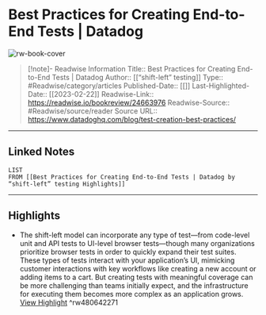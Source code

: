 # Best Practices for Creating End-to-End Tests | Datadog

![rw-book-cover](https://readwise-assets.s3.amazonaws.com/static/images/article0.00998d930354.png)
<br>
>[!note]- Readwise Information
>Title:: Best Practices for Creating End-to-End Tests | Datadog
>Author:: [[“shift-left” testing]]
>Type:: #Readwise/category/articles
>Published-Date:: [[]]
>Last-Highlighted-Date:: [[2023-02-22]]
>Readwise-Link:: https://readwise.io/bookreview/24663976
>Readwise-Source:: #Readwise/source/reader
>Source URL:: https://www.datadoghq.com/blog/test-creation-best-practices/
--- 

## Linked Notes
```dataview
LIST
FROM [[Best Practices for Creating End-to-End Tests | Datadog by “shift-left” testing Highlights]]
```

---

## Highlights
- The shift-left model can incorporate any type of test—from code-level unit and API tests to UI-level browser tests—though many organizations prioritize browser tests in order to quickly expand their test suites. These types of tests interact with your application’s UI, mimicking customer interactions with key workflows like creating a new account or adding items to a cart. But creating tests with meaningful coverage can be more challenging than teams initially expect, and the infrastructure for executing them becomes more complex as an application grows. [View Highlight](https://readwise.io/open/480642271) ^rw480642271
